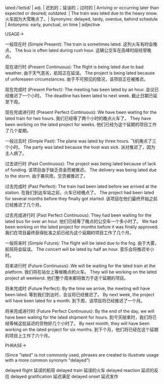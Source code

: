 lated:/ˈleɪtɪd/ | adj. | 迟到的；延误的；过时的 | Arriving or occurring later than expected or desired; outdated. |  The train was lated due to the heavy snow. 火车因为大雪晚点了。| Synonyms: delayed, tardy, overdue, behind schedule | Antonyms: early, punctual, on time | adjective


USAGE->

一般现在时 (Simple Present):
The train is sometimes lated.  这列火车有时会晚点。
The bus is often lated during rush hour.  这辆公交车在高峰时段经常晚点。

现在进行时 (Present Continuous):
The flight is being lated due to bad weather.  由于天气恶劣，航班正在延误。
The project is being lated because of unforeseen circumstances.  由于不可预见的情况，该项目正在被推迟。

现在完成时 (Present Perfect):
The meeting has been lated by an hour.  会议已经推迟了一个小时。
The deadline has been lated to next week.  截止日期已延至下周。

现在完成进行时 (Present Perfect Continuous):
We have been waiting for the lated train for two hours. 我们已经等了两个小时的晚点火车了。
They have been working on the lated project for weeks. 他们已经为这个延期的项目工作了几个星期。

一般过去时 (Simple Past):
The plane was lated by three hours. 飞机晚点了三个小时。
The party was lated because the host was sick.  派对推迟了，因为主人病了。

过去进行时 (Past Continuous):
The project was being lated because of lack of funding. 该项目由于缺乏资金而被推迟。
The delivery was being lated due to the storm.  由于暴风雨，交货被推迟了。

过去完成时 (Past Perfect):
The train had been lated before we arrived at the station. 在我们到达车站之前，火车已经晚点了。
The project had been lated for several months before they finally got started.  该项目在他们最终开始之前已经推迟了几个月。

过去完成进行时 (Past Perfect Continuous):
They had been waiting for the lated bus for over an hour. 他们已经等了晚点的公交车一个多小时了。
We had been working on the lated project for months before it was finally approved.  我们在项目最终获得批准之前已经为这个延期的项目工作了几个月。

一般将来时 (Simple Future):
The flight will be lated due to the fog.  由于大雾，航班将会延误。
The concert will be lated by half an hour.  音乐会将推迟半小时。

将来进行时 (Future Continuous):
We will be waiting for the lated train at the platform. 我们将在站台上等候晚点的火车。
They will be working on the lated project all weekend. 他们整个周末都将致力于这个延期的项目。

将来完成时 (Future Perfect):
By the time we arrive, the meeting will have been lated.  等到我们到达时，会议将已经推迟了。
By next week, the project will have been lated for a month.  到下周，该项目将已经推迟了一个月。

将来完成进行时 (Future Perfect Continuous):
By the end of the day, we will have been waiting for the lated shipment for hours. 到今天结束时，我们将已经等候这批延迟的货物好几个小时了。
By next month, they will have been working on the lated project for six months. 到下个月，他们将已经在这个延期的项目上工作了六个月。


PHRASE->

(Since "lated" is not commonly used, phrases are created to illustrate usage with a more common synonym "delayed")

delayed flight 延误的航班
delayed train 延误的火车
delayed reaction 延迟的反应
delayed gratification 延迟满足
delayed onset  延迟发作

